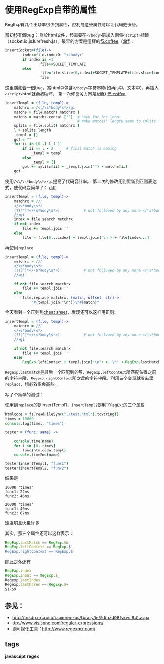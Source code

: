 使用RegExp自带的属性
==
RegExp有几个出场率很少到属性，但利用这些属性可以让代码更快些。


當初[f5](github.com/island205/f5)有個bug：
對於html文件，f5需要在`</body>`前加入兩個`<script>`標籤（socket.io.js和refresh.js）。最早的方案是這樣的[f5.coffee](https://github.com/UncleBill/f5/blob/6c161175cf00c9d2b9f9d576668630e95b06c182/src/f5.coffee#L19)（[diff](https://github.com/UncleBill/f5/commit/6c161175cf00c9d2b9f9d576668630e95b06c182))：
```coffee
insertSocket=(file)->
        index=file.indexOf "</body>"
        if index is -1
                file+=SOCKET_TEMPLATE
        else
                file=file.slice(0,index)+SOCKET_TEMPLATE+file.slice(index)
                file
```
这里隱藏着一個bug，當html中包含`</body>`字符串時(如再js中，文本中)，再插入`<script>`html就会被破坏。
第一次修复的方案是([diff](https://github.com/UncleBill/f5/commit/04142e3b0229815ed5e0233fc06e68b51addb24b))
[f5.coffee](https://github.com/UncleBill/f5/blob/04142e3b0229815ed5e0233fc06e68b51addb24b/src/f5.coffee#L21)
```coffee
insertTempl = (file, templ)->
    matchrx = /<\/\s*body\s*>/gi
    matchs = file.match( matchrx )
    matchs = matchs.concat [""]  # hack for for loop:
                                 # make matchs' length same to splits'
    splits = file.split( matchrx )
    l = splits.length
    _templ = []
    got = ""
    for ii in [0..( l-1 )]
        if ii == l - 2      # final match is coming
            _templ = templ
        else
            _templ = []
        got += splits[ii] + _templ.join("") + matchs[ii]
    got
```
使用`/<\/\s*body\s*>/gi`提高了代码容错率。
第二次的修改用到里新到正则表达式，使代码变简单了：
[diff]()
```coffee
insertTempl = (file, templ)->
    matchrx = ///
    </\s*body\s*>
    (?![^]*</\s*body\s*>)           # not followed by any more </\s*body\s>
    ///gi
    index = file.search matchrx
    if not index
        file += templ.join ''
    else
        file = file[0...index] + templ.join('\n') + file[index...]
```
再使用`replace`
``` coffee
insertTempl = (file, templ)->
    matchrx = ///
    </\s*body\s*>
    (?![^]*</\s*body\s*>)           # not followed by any more </\s*body\s>
    ///gi

    if not file.search matchrx
        file += templ.join ''
    else
        file.replace matchrx, (match, offset, str)->
            "#{templ.join('\n')}\n#{match}"
```
今天看到一个正则到[cheat sheet](http://www.visibone.com/regular-expressions/)，发现还可以这样用正则:
```coffee
insertTempl = (file, templ)->
    matchrx = ///
    </\s*body\s*>
    (?![^]*</\s*body\s*>)           # not followed by any more </\s*body\s>
    ///gi

    if not file.search matchrx
        file += templ.join ''
    else
        RegExp.leftContext + templ.join('\n') + '\n' + RegExp.lastMatch + RegExp.rightContext
```
`Regexp.lastmatch`是最后一个匹配到的项，`Regexp.leftcontext`所匹配位置之前的字符串段，`Regexp.rightContext`所之后的字符串段。利用三个变量就省去里`replace`，想必效率会高些。

写了个简单的测试：

使用到`replace`的是insertTempl1，`insertTempl2`是用了`RegExp`的三个属性
```coffee
htmlcode = fs.readFileSync("./test.html").toString()
times = 10000
console.log(times, "times")

tester = (func, name) ->

    console.time(name)
    for i in [0..times]
        func(htmlcode,templ)
    console.timeEnd(name)

tester(insertTempl1, "func1")
tester(insertTempl2, "func2")
```
结果是：
```
10000 'times'
func1: 22ms
func2: 46ms

20000 'times'
func1: 40ms
func2: 87ms

```
速度明显快里许多

其实，那三个属性还可以这样表示：

```javascript
RegExp.lastMatch == RegExp.$&
RegExp.leftContext == RegExp.$`
RegExp.rightContext == RegExp.$'
```

除此之外还有

```javascript
RegExp.index
RegExp.input == RegExp.$_
Regexp.lastIndex
Regexp.lastParen == RegExp.$+
$1-$9
```

参见：
---
- http://msdn.microsoft.com/en-us/library/ie/9dthzd08(v=vs.94).aspx
- ttp://www.visibone.com/regular-expressions/
- 则可视化工具：http://www.regexper.com/

tags
--
**javascript** **regex**
